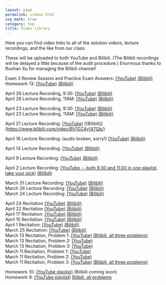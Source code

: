 ```yaml
---
layout: page 
permalink: videos.html
use_math: true
category: top
title: Video library
---
```


Here you can find video links to all of the solution videos, lecture recordings, and the like from our class.

These will be uploaded to both YouTube and Bilibili. (The Bilibili recordings will be delayed a little because of the audit
procedure.) Enormous thanks to Ruohan Xu for managing the Bilibili channel!

Exam 3 Review Session and Practice Exam Answers: [(YouTube)](https://youtu.be/nmgPsaXk19s) [(Bilibili)](https://www.bilibili.com/video/BV1hQ4y1K7ru/)<br>
Homework 13: [(YouTube)](https://youtu.be/f1Wr1q7Uy_s) [(Bilibili)](https://www.bilibili.com/video/BV1f64y1T7Uw/)<br>

April 28 Lecture Recording, 9:30: [(YouTube)](https://youtu.be/Eb-bJxLt6A4) [(Bilibili)](https://www.bilibili.com/video/BV1YK4y1b7k6/)<br>
April 28 Lecture Recording, 11AM: [(YouTube)](https://youtu.be/zn3GfRQJOJA) [(Bilibili)](https://www.bilibili.com/video/BV1fi4y1t75Y/)

April 23 Lecture Recording, 9:30: [(YouTube)](https://youtu.be/ovPJlpAbLoE) [(Bilibili)](https://www.bilibili.com/video/BV1AZ4y1s749/)<br>
April 23 Lecture Recording, 11AM: [(YouTube)](https://youtu.be/rCqt2Q06Vdc) [(Bilibili)](https://www.bilibili.com/video/BV1qK4y1b785/)

April 21 Lecture Recording: [(YouTube)](https://www.youtube.com/playlist?list=PLPAgEthTEIuUDsx9wuE2xZyMnmtNSkaxV) [(Bilibili)] (https://www.bilibili.com/video/BV1GZ4y147Qb/)

April 16 Lecture Recording: (audio broken, sorry!) [(YouTube)](https://www.youtube.com/playlist?list=PLPAgEthTEIuV2G7RQdR_K5z5BTt7djUPT) [(Bilibili)](https://www.bilibili.com/video/BV1z5411t7iM/)

April 14 Lecture Recording: [(YouTube)](https://www.youtube.com/playlist?list=PLPAgEthTEIuUHS55ACr9ZoRojaKhAO6Jb) [(Bilibili)](https://www.bilibili.com/video/BV1UK411V7eV/)

April 9 Lecture Recording: [(YouTube)](https://youtu.be/2KeqWHEscT4) [(Bilibili)](https://www.bilibili.com/video/BV1yc411h77k/)

April 2 Lecture Recording: [(YouTube -- both 9:30 and 11:00 in one playlist, take your pick)](https://www.youtube.com/playlist?list=PLPAgEthTEIuWGCXWqNYskEsnA5PyY0gy0) [(Bilibili)](https://www.bilibili.com/video/BV1az411h7iY)

March 31 Lecture Recording: [(YouTube)](https://www.youtube.com/playlist?list=PLPAgEthTEIuX-1vsFaIfsK2j7HbyXR7Bx) [(Bilibili)](https://www.bilibili.com/video/BV1554y1d7NF/)<br>
March 26 Lecture Recording: [(YouTube)](https://www.youtube.com/watch?v=5CMM-GKJfDE&list=PLPAgEthTEIuWmj2bRmq2C0HJ9r9cTNSHg) [(Bilibili)](https://www.bilibili.com/video/BV1e7411Q7xd/)<br>
March 24 Lecture Recording: [(YouTube)](https://youtu.be/uHNgXdVmWsA) [(Bilibili)](https://www.bilibili.com/video/bv167411y7bx)


April 24 Recitation [(YouTube)](https://www.youtube.com/watch?v=AUDVWHw8Lvk) [(Bilibili)](https://www.bilibili.com/video/BV1Vt4y1m7Vy/)<br>
April 22 Recitation [(YouTube)](https://www.youtube.com/watch?v=lMpOdKTnFdk) [(Bilibili)](https://www.bilibili.com/video/BV1KK41157hT/)<br>
April 17 Recitation: [(YouTube)](https://www.youtube.com/watch?v=gO7NWgIi1qw) [(Bilibili)](https://www.bilibili.com/video/BV1AZ4y147xN/)<br>
April 15 Recitation: [(YouTube)](https://youtu.be/X5pf7kiaJ9Y) [(Bilibili)](https://www.bilibili.com/video/BV1cQ4y1T7Ff/)<br>
April 1 Recitation: [(YouTube)](https://youtu.be/T6G-wnqob0Q) [(Bilibili)](https://www.bilibili.com/video/BV1rC4y1s7H5/)<br>
March 25 Recitation: [(YouTube)](https://youtu.be/7zy3FggYobE) [(Bilibili)](https://www.bilibili.com/video/BV1e7411Q7Nf/)<br>
March 13 Recitation, Problem 1: [(YouTube)](https://youtu.be/EPFCvFK-Stc) [(Bilibili, all three problems)](https://www.bilibili.com/video/BV1y7411C7Ac/)<br> 
March 13 Recitation, Problem 2: [(YouTube)](https://youtu.be/oJI_MLFGrkw) <br>
March 13 Recitation, Problem 3: [(YouTube)](https://youtu.be/-ByFiNxFKI0) <br>
March 11 Recitation, Problem 1: [(YouTube)](https://youtu.be/A01MqDCyEHw) <br>
March 11 Recitation, Problem 2: [(YouTube)](https://youtu.be/7v92Ouf9mQ0) <br>
March 11 Recitation, Problem 3: [(YouTube)](https://youtu.be/65EFIJIomOk) [(Bilibili, all three problems)](https://www.bilibili.com/video/BV1y7411C7ao/)

Homework 10: [(YouTube playlist)](https://www.youtube.com/playlist?list=PLPAgEthTEIuWJP5MBVBFZQtIFXMH917Dd) (Bilibili coming soon)<br>
Homework 9: [(YouTube playlist)](https://www.youtube.com/playlist?list=PLPAgEthTEIuVQnQLEmTLROgCI4-p5SxeT) [Bilibili, all problems](https://www.bilibili.com/video/BV117411Q7Z9/)
